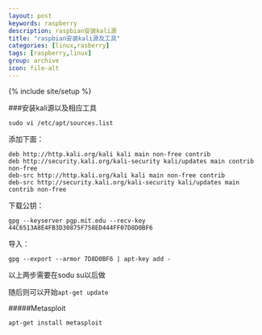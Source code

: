 ```yaml
---
layout: post
keywords: raspberry
description: raspbian安装kali源
title: "raspbian安装kali源及工具"
categories: [linux,rasberry]
tags: [raspberry,linux]
group: archive
icon: file-alt
---
```

{% include site/setup %}
 
###安装kali源以及相应工具  

    sudo vi /etc/apt/sources.list  

添加下面：  

    deb http://http.kali.org/kali kali main non-free contrib
    deb http://security.kali.org/kali-security kali/updates main contrib non-free
    deb-src http://http.kali.org/kali kali main non-free contrib
    deb-src http://security.kali.org/kali-security kali/updates main contrib non-free  

下载公钥：  

    gpg --keyserver pgp.mit.edu --recv-key 44C6513A8E4FB3D30875F758ED444FF07D8D0BF6  

导入：  

    gpg --export --armor 7D8D0BF6 | apt-key add -  

以上两步需要在sodu su以后做  

随后则可以开始`apt-get update`    

#####Metasploit

    apt-get install metasploit 
